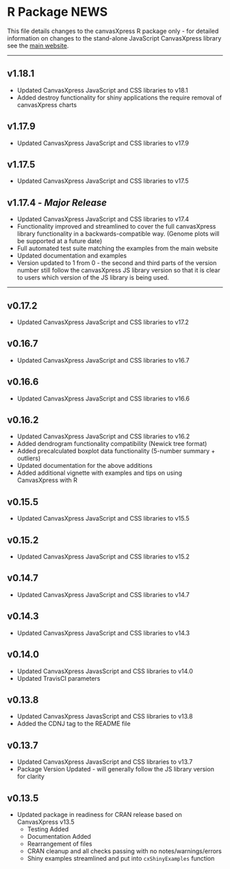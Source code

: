 # R Package NEWS

This file details changes to the canvasXpress R package only - for detailed 
information on changes to the stand-alone JavaScript CanvasXpress library see the 
<a href="http://canvasxpress.org"> main website</a>.

---

## v1.18.1
* Updated CanvasXpress JavaScript and CSS libraries to v18.1
* Added destroy functionality for shiny applications the require removal of canvasXpress charts

## v1.17.9
* Updated CanvasXpress JavaScript and CSS libraries to v17.9

## v1.17.5
* Updated CanvasXpress JavaScript and CSS libraries to v17.5

## v1.17.4 - _Major Release_
* Updated CanvasXpress JavaScript and CSS libraries to v17.4
* Functionality improved and streamlined to cover the full canvasXpress library functionality in a backwards-compatible way. (Genome plots will be supported at a future date)
* Full automated test suite matching the examples from the main website
* Updated documentation and examples
* Version updated to 1 from 0 - the second and third parts of the version number still follow the canvasXpress JS library version so that it is clear to users which version of the JS library is being used.

---

## v0.17.2
* Updated CanvasXpress JavaScript and CSS libraries to v17.2

## v0.16.7
* Updated CanvasXpress JavaScript and CSS libraries to v16.7

## v0.16.6
* Updated CanvasXpress JavaScript and CSS libraries to v16.6

## v0.16.2
* Updated CanvasXpress JavaScript and CSS libraries to v16.2
* Added dendrogram functionality compatibility (Newick tree format)
* Added precalculated boxplot data functionality (5-number summary + outliers)
* Updated documentation for the above additions
* Added additional vignette with examples and tips on using CanvasXpress with R

## v0.15.5
* Updated CanvasXpress JavaScript and CSS libraries to v15.5

## v0.15.2
* Updated CanvasXpress JavaScript and CSS libraries to v15.2

## v0.14.7
* Updated CanvasXpress JavaScript and CSS libraries to v14.7

## v0.14.3
* Updated CanvasXpress JavaScript and CSS libraries to v14.3

## v0.14.0
* Updated CanvasXpress JavasScript and CSS libraries to v14.0
* Updated TravisCI parameters


## v0.13.8
* Updated CanvasXpress JavasScript and CSS libraries to v13.8
* Added the CDNJ tag to the README file


## v0.13.7
* Updated CanvasXpress JavasScript and CSS libraries to v13.7
* Package Version Updated - will generally follow the JS library version for 
clarity


## v0.13.5
* Updated package in readiness for CRAN release based on CanvasXpress v13.5
    * Testing Added
    * Documentation Added
    * Rearrangement of files
    * CRAN cleanup and all checks passing with no notes/warnings/errors
    * Shiny examples streamlined and put into `cxShinyExamples` function
